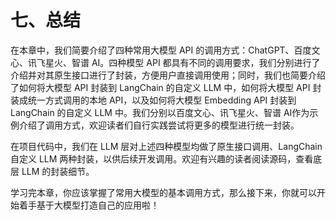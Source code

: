 # 七、总结

在本章中，我们简要介绍了四种常用大模型 API 的调用方式：ChatGPT、百度文心、讯飞星火、智谱 AI。四种模型 API 都具有不同的调用要求，我们分别进行了介绍并对其原生接口进行了封装，方便用户直接调用使用；同时，我们也简要介绍了如何将大模型 API 封装到 LangChain 的自定义 LLM 中，如何将大模型 API 封装成统一方式调用的本地 API，以及如何将大模型 Embedding API 封装到 LangChain 的自定义 LLM 中。我们分别以百度文心、讯飞星火、智谱 AI作为示例介绍了调用方式，欢迎读者们自行实践尝试将更多的模型进行统一封装。

在项目代码中，我们在 LLM 层对上述四种模型均做了原生接口调用、LangChain 自定义 LLM 两种封装，以供后续开发调用。欢迎有兴趣的读者阅读源码，查看底层 LLM 的封装细节。

学习完本章，你应该掌握了常用大模型的基本调用方式，那么接下来，你就可以开始着手基于大模型打造自己的应用啦！